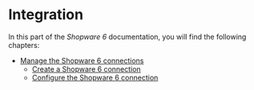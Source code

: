 # Integration

In this part of the *Shopware 6* documentation, you will find the following chapters:

- [Manage the Shopware 6 connections](./00_Integration.md)
    - [Create a Shopware 6 connection](./01a_Shopware6.md#create-a-shopware-6-connection)
    - [Configure the Shopware 6 connection](./01a_Shopware6.md#configure-the-shopware-6-connection)

